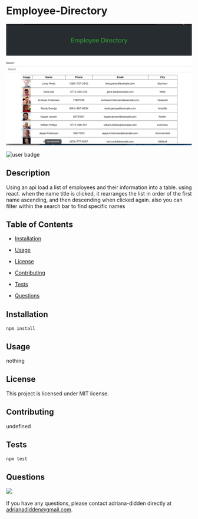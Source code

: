 
  # Employee-Directory
  ![employee directory screen shot](employee/public/empDirectory.png)


  ![user badge](https://img.shields.io/badge/license-MIT-red)

## Description 
 
  Using an api load a list of employees and their information into a table. using react. when the name title is clicked, it rearranges the list in order of the first name ascending, and then descending when clicked again. also you can filter within the search bar to find specific names

## Table of Contents 
 
- [Installation](#Installation) 

- [Usage](#Usage) 

- [License](#License) 

- [Contributing](#Contributing) 

- [Tests](#Tests) 

- [Questions](#Questions) 


## Installation  

```
npm install
```

## Usage 

nothing

## License 

This project is licensed under MIT license.

## Contributing 

undefined

## Tests 

```
npm test
```

## Questions 

<img src="https://avatars3.githubusercontent.com/u/46576203?v=4" width='100px' />

If you have any questions, please contact adriana-didden directly at adrianadidden@gmail.com. 

